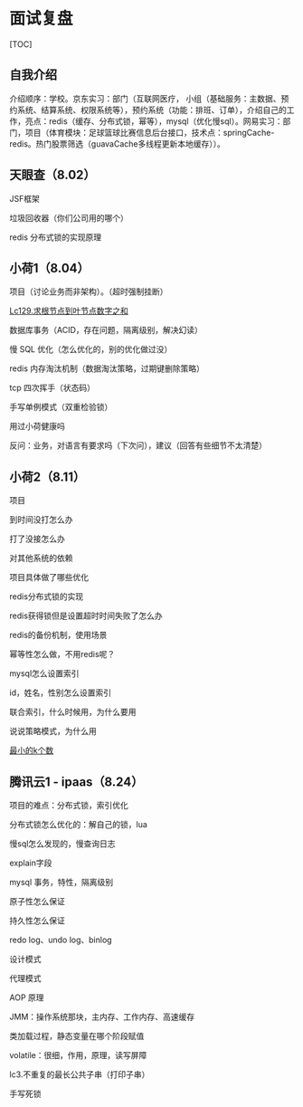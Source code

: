 # 面试复盘

[TOC]

## 自我介绍

介绍顺序：学校。京东实习：部门（互联网医疗， 小组（基础服务：主数据、预约系统、结算系统、权限系统等），预约系统（功能：排班、订单），介绍自己的工作，亮点：redis（缓存、分布式锁，幂等），mysql（优化慢sql）。网易实习：部门，项目（体育模块：足球篮球比赛信息后台接口，技术点：springCache-redis。热门股票筛选（guavaCache多线程更新本地缓存））。

## 天眼查（8.02）

JSF框架

垃圾回收器（你们公司用的哪个）

redis 分布式锁的实现原理

## 小荷1（8.04）

项目（讨论业务而非架构）。（超时强制挂断）

[Lc129.求根节点到叶节点数字之和](https://leetcode-cn.com/problems/sum-root-to-leaf-numbers/)

数据库事务（ACID，存在问题，隔离级别，解决幻读）

慢 SQL 优化（怎么优化的，别的优化做过没）

redis 内存淘汰机制（数据淘汰策略，过期键删除策略）

tcp 四次挥手（状态码）

手写单例模式（双重检验锁）

用过小荷健康吗

反问：业务，对语言有要求吗（下次问），建议（回答有些细节不太清楚）

## 小荷2（8.11）

项目

到时间没打怎么办

打了没接怎么办

对其他系统的依赖

项目具体做了哪些优化

redis分布式锁的实现

redis获得锁但是设置超时时间失败了怎么办

redis的备份机制，使用场景

幂等性怎么做，不用redis呢？

mysql怎么设置索引

id，姓名，性别怎么设置索引

联合索引，什么时候用，为什么要用

说说策略模式，为什么用

[最小的k个数](https://leetcode-cn.com/problems/zui-xiao-de-kge-shu-lcof/)

## 腾讯云1 - ipaas（8.24）

项目的难点：分布式锁，索引优化

分布式锁怎么优化的：解自己的锁，lua

慢sql怎么发现的，慢查询日志

explain字段

mysql 事务，特性，隔离级别

原子性怎么保证

持久性怎么保证

redo log、undo log、binlog

设计模式

代理模式

AOP 原理

JMM：操作系统那块，主内存、工作内存、高速缓存

类加载过程，静态变量在哪个阶段赋值

volatile：很细，作用，原理，读写屏障

lc3.不重复的最长公共子串（打印子串）

手写死锁